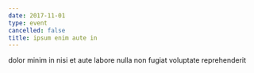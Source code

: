 ```yaml
---
date: 2017-11-01
type: event
cancelled: false
title: ipsum enim aute in
---
```

dolor minim in nisi et aute labore nulla non fugiat voluptate reprehenderit